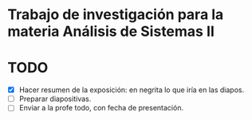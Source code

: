 # Trabajo de investigación para la materia Análisis de Sistemas II

# TODO

- [x] Hacer resumen de la exposición: en negrita lo que iría en las diapos.
- [ ] Preparar diapositivas.
- [ ] Enviar a la profe todo, con fecha de presentación.